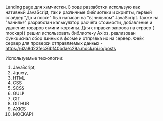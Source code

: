 Landing page для химчистки. В ходе разработки использую как нативный JavaScript, так и различные библиотеки и скрипты, первый слайдер "До и после" был написан на "ванильном" JavaScript. Также на "ванилке" разработан калькулятор расчёта стоимости, добавление и удаление товаров с мини-корзины. Для отправки запроса на сервер ( mockapi ) решил использовать библиотеку Axios, реализован функционал сбор данных в форме и отправка их на сервер. Фейк сервер для проверки отправляемых данных - https://62a8d23fec36bf40bdaec29a.mockapi.io/posts

Используемые технологии:
1. JavaScript,
2. Jquery,
3. HTML
4. CSS
5. SCSS
6. GULP
7. GIT
8. GITHUB
9. AXIOS
10. MOCKAPI
